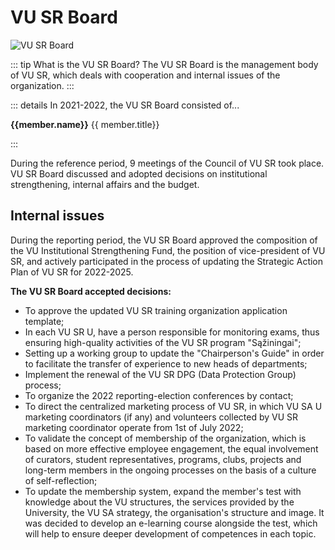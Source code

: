 <script setup>
import { VPTeamMembers } from 'vitepress/theme'
import PersonAvatar from '/components/PersonAvatar.vue'

const members = [
    {
        name: 'Neda Žutautaitė',
        title: 'VU SA president',
        avatar: '/img/koordinatoriu-nuotraukos/CB/Neda Žutautaitė_Prezidentė.jpg',
    },
    {
        name: 'Ignas Mugenis',
        title: 'VU SA CHGF chairman',
        avatar: '/img/koordinatoriu-nuotraukos/taryba/Ignas Mugenis_Pirmininkas_CHGF-2.jpg',
    },
    {
        avatar: '/img/koordinatoriu-nuotraukos/taryba/Justinas Sacevičius_Pirmininkas_EVAF.jpg',
        name: 'Justinas Sacevičius',
        title: 'VU SA EVAF chairman',
    },
    {
        avatar: '/img/koordinatoriu-nuotraukos/taryba/Raimondas Šiškevičius_Pirminkas_FF.jpg',
        name: 'Raimondas Šiškevičius',
        title: 'VU SA FF chairman',
    },
    {
        avatar: '/img/koordinatoriu-nuotraukos/taryba/Elena Pranevičiūtė_Pirmininkė_FilF-2.jpg',
        name: 'Elena Pranevičiūtė',
        title: 'VU SA FilF chairwoman',
    },
    {
        name: 'Martyna Vilutytė',
        title: 'VU SA FsF chairwoman',
        avatar: '/img/koordinatoriu-nuotraukos/taryba/Martyna Vilutytė_Pirmininke_FsF-2.jpg',
    },
    {
        name: 'Kornelija Buivydaitė',
        title: 'VU SA GMC chairwoman',
        avatar: '/img/koordinatoriu-nuotraukos/taryba/Kornelija Buivydaitė_Pirmininkė_GMC-2.jpg',
    },
    {
        name: 'Ieva Šiaudvytytė',
        title: 'VU SA IF chairwoman',
        avatar: '/img/koordinatoriu-nuotraukos/taryba/Ieva Šiaudvytytė_Pirmininke_IF-2.jpg',
    },
    {
        name: 'Dominyka Goldbergaitė',
        title: 'VU SA KF chairwoman',
        avatar: '/img/koordinatoriu-nuotraukos/taryba/Dominyka Goldbergaitė_pirmininkė_KF-2.jpg',
    },
    {
        name: 'Lijana Savickienė',
        title: 'VU SA KnF chairwoman',
        avatar: '/img/koordinatoriu-nuotraukos/taryba/Lijana Savickienė_Pirmininke_KnF.jpg',
    },
    {
        name: 'Emilija Narušytė',
        title: 'VU SA MF chairwoman',
        avatar: '/img/koordinatoriu-nuotraukos/taryba/Emilija Narušytė_Pirminnke_MF-2.jpg',
    },
    {
        name: 'Paulina Bilinskaitė',
        title: 'VU SA MIF chairwoman',
        avatar: '/img/koordinatoriu-nuotraukos/taryba/Paulina Bilinskaitė_Pirminink_MIF-2.jpg',
    },
    {
        name: 'Paulius Ladukas',
        title: 'VU SA ŠA chairman',
        avatar: '/img/koordinatoriu-nuotraukos/taryba/Paulius-Ladukas_Pirmininkas_ŠA-2.jpg',
    },
    {
        name: 'Airina Mikulėnaitė',
        title: 'VU SA TF chairwoman',
        avatar: '/img/koordinatoriu-nuotraukos/taryba/Airina Mikulėnaitė_Pirmininke_TF.jpg',
    },
    {
        name: 'Ugnė Bičkauskaitė',
        title: 'VU SA TSPMI chairwoman',
        avatar: '/img/koordinatoriu-nuotraukos/taryba/Ugnė Bičkauskaitė_Pirmininkė_TSPMI.jpg',
    },
    {
        name: 'Justinas Brazaitis',
        title: 'VU SA VM chairman (until December 2021)',
        avatar: '/img/koordinatoriu-nuotraukos/taryba/Justinas Brazaitis – VU SA VM Pirmininkas (iki 2021 gruodžio mėn.).jpg',
    },
    {
        name: 'Edgaras Kodis',
        title: 'VU SA VM chairman (from 2021 gruodžio mėn.)',
        avatar: '/img/koordinatoriu-nuotraukos/taryba/Edgaras Kodis_Pirmininkas_VM(nuo 2021-12).jpg',
    },

]
</script>

# VU SR Board

![VU SR Board](/img/koordinatoriu-nuotraukos/bendros/Taryba-2.jpg)

::: tip What is the VU SR Board?
The VU SR Board is the management body of VU SR, which deals with
cooperation and internal issues of the organization.
:::

::: details In 2021-2022, the VU SR Board consisted of...

<section class="grid grid-cols-2 gap-6 p-4" >
    <PersonAvatar :size="56" :src="member.avatar" v-for="member in members">
    <div class="flex flex-col leading-5">
        <strong class="text-md/4">{{member.name}}</strong>
        <span class="text-xs">{{ member.title}}</span></div>
    </PersonAvatar>
</section>

:::

During the
reference period, 9 meetings of the Council of VU SR took place. VU SR
Board discussed and adopted decisions on institutional strengthening,
internal affairs and the budget.

## Internal issues

During the reporting period, the VU SR Board approved the composition of
the VU Institutional Strengthening Fund, the position of vice-president
of VU SR, and actively participated in the process of updating the
Strategic Action Plan of VU SR for 2022-2025.

**The VU SR Board accepted decisions:**

- To approve the updated VU SR training organization application
  template;
- In each VU SR U, have a person responsible for monitoring exams,
  thus ensuring high-quality activities of the VU SR program
  \"Sąžiningai\";
- Setting up a working group to update the \"Chairperson\'s Guide\" in
  order to facilitate the transfer of experience to new heads of
  departments;
- Implement the renewal of the VU SR DPG (Data Protection Group)
  process;
- To organize the 2022 reporting-election conferences by contact;
- To direct the centralized marketing process of VU SR, in which VU SA
  U marketing coordinators (if any) and volunteers collected by VU SR
  marketing coordinator operate from 1st of July 2022;
- To validate the concept of membership of the organization, which is
  based on more effective employee engagement, the equal involvement
  of curators, student representatives, programs, clubs, projects and
  long-term members in the ongoing processes on the basis of a culture
  of self-reflection;
- To update the membership system, expand the member\'s test with
  knowledge about the VU structures, the services provided by the
  University, the VU SA strategy, the organisation\'s structure and
  image. It was decided to develop an e-learning course alongside the
  test, which will help to ensure deeper development of competences in
  each topic.
